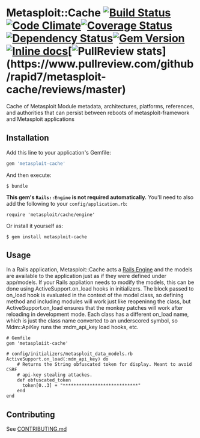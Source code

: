 # Metasploit::Cache [![Build Status](https://travis-ci.org/rapid7/metasploit-cache.svg?branch=master)](https://travis-ci.org/rapid7/metasploit-cache)[![Code Climate](https://codeclimate.com/github/rapid7/metasploit-cache.png)](https://codeclimate.com/github/rapid7/metasploit-cache)[![Coverage Status](https://img.shields.io/coveralls/rapid7/metasploit-cache.svg)](https://coveralls.io/r/rapid7/metasploit-cache)[![Dependency Status](https://gemnasium.com/rapid7/metasploit-cache.svg)](https://gemnasium.com/rapid7/metasploit-cache)[![Gem Version](https://badge.fury.io/rb/metasploit-cache.svg)](http://badge.fury.io/rb/metasploit-cache)[![Inline docs](http://inch-ci.org/github/rapid7/metasploit-cache.svg?branch=master)](http://inch-ci.org/github/rapid7/metasploit-cache)[![PullReview stats](https://www.pullreview.com/github/rapid7/metasploit-cache/badges/master.svg?)](https://www.pullreview.com/github/rapid7/metasploit-cache/reviews/master)

Cache of Metasploit Module metadata, architectures, platforms, references, and authorities that can persist between
reboots of metasploit-framework and Metasploit applications

## Installation

Add this line to your application's Gemfile:

```ruby
gem 'metasploit-cache'
```

And then execute:

    $ bundle

**This gem's `Rails::Engine` is not required automatically.** You'll need to also add the following to your `config/application.rb`:

    require 'metasploit/cache/engine'

Or install it yourself as:

    $ gem install metasploit-cache

## Usage

In a Rails application, Metasploit::Cache acts a
[Rails Engine](http://edgeapi.rubyonrails.org/classes/Rails/Engine.html) and the models are available to the application
just as if they were defined under app/models.  If your Rails appliation needs to modify the models, this can be done
using ActiveSupport.on_load hooks in initializers.  The block passed to on_load hook is evaluated in the context of the
model class, so defining method and including modules will work just like reopeninng the class, but
ActiveSupport.on_load ensures that the monkey patches will work after reloading in development mode.  Each class has a
different on_load name, which is just the class name converted to an underscored symbol, so Mdm::ApiKey runs the
:mdm_api_key load hooks, etc.

    # Gemfile
    gem 'metasploiit-cache'

    # config/initializers/metasploit_data_models.rb
    ActiveSupport.on_load(:mdm_api_key) do
        # Returns the String obfuscated token for display. Meant to avoid CSRF
        # api-key stealing attackes.
        def obfuscated_token
          token[0..3] + "****************************"
        end
    end

## Contributing

See [CONTRIBUTING.md](CONTRIBUTING.md)
